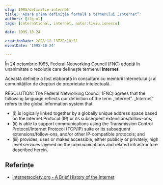 ```yaml
---
slug: 1995/definitie-internet
title: 'Apare prima definiție formală a termenului „Internet”'
authors: [ilg-ul]
tags: [international, internet, autor:liviu.ionescu]

date: 1995-10-24

creationDate: 2023-12-13T22:18:51
eventDate: '1995-10-24'

---
```


În 24 octombrie 1995, Federal Networking Council (FNC) adoptă în
unanimitate o rezoluție care definește termenul **Internet**.

<!-- truncate -->

Această definiție a fost elaborată în consultare cu membrii Internetului
și ai comunităților de drepturi de proprietate intelectuală.

RESOLUTION: The Federal Networking Council (FNC) agrees that the following language reflects our definition of the term „Internet”. „Internet” refers to the global information system that

- (i) is logically linked together by a globally unique address space based on the Internet Protocol (IP) or its subsequent extensions/follow-ons;
- (ii) is able to support communications using the Transmission Control Protocol/Internet Protocol (TCP/IP) suite or its subsequent extensions/follow-ons, and/or other IP-compatible protocols; and
- (iii) provides, uses or makes accessible, either publicly or privately, high level services layered on the communications and related infrastructure described herein.

## Referințe

- [internetsociety.org - A Brief History of the Internet](https://www.internetsociety.org/internet/history-internet/brief-history-internet/)
